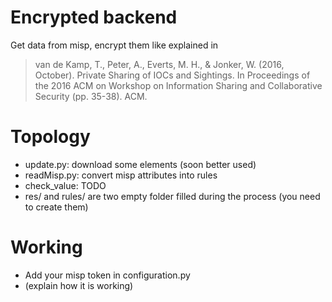 # Encrypted backend
Get data from misp, encrypt them like explained in
> van de Kamp, T., Peter, A., Everts, M. H., & Jonker, W. (2016, October). Private Sharing of IOCs and Sightings. In Proceedings of the 2016 ACM on Workshop on Information Sharing and Collaborative Security (pp. 35-38). ACM.

# Topology

- update.py: download some elements (soon better used)
- readMisp.py: convert misp attributes into rules
- check_value: TODO
- res/ and rules/ are two empty folder filled during the process (you need to create them)

# Working
- Add your misp token in configuration.py
- (explain how it is working)
